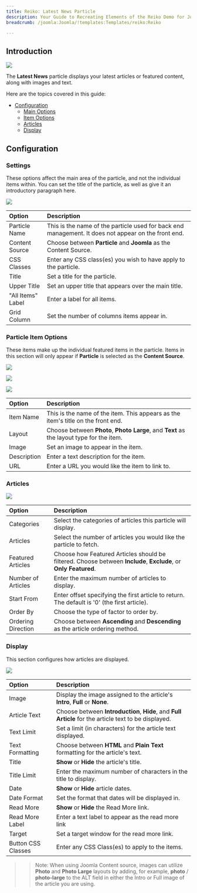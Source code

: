 ```yaml
---
title: Reiko: Latest News Particle
description: Your Guide to Recreating Elements of the Reiko Demo for Joomla
breadcrumb: /joomla:Joomla/!templates:Templates/reiko:Reiko

---
```


## Introduction

![](assets/particle_latestnews1.png)

The **Latest News** particle displays your latest articles or featured content, along with images and text.

Here are the topics covered in this guide:

* [Configuration](#configuration)
    - [Main Options](#settings)
    - [Item Options](#particle-item-options)
    - [Articles](#articles)
    - [Display](#display)

## Configuration

### Settings 

These options affect the main area of the particle, and not the individual items within. You can set the title of the particle, as well as give it an introductory paragraph here.

![](assets/particle_latestnews2.png)

| Option            | Description                                                                                         |
| :-----            | :-----                                                                                              |
| Particle Name     | This is the name of the particle used for back end management. It does not appear on the front end. |
| Content Source    | Choose between **Particle** and **Joomla** as the Content Source.                                   |
| CSS Classes       | Enter any CSS class(es) you wish to have apply to the particle.                                     |
| Title             | Set a title for the particle.                                                                       |
| Upper Title       | Set an upper title that appears over the main title.                                                |
| "All Items" Label | Enter a label for all items.                                                                        |
| Grid Column       | Set the number of columns items appear in.                                                          |

### Particle Item Options

These items make up the individual featured items in the particle. Items in this section will only appear if **Particle** is selected as the **Content Source**.

![](assets/particle_latestnews3.png)

![](assets/particle_latestnews4.png)

![](assets/particle_latestnews5.png)

| Option      | Description                                                                              |
| :-----      | :-----                                                                                   |
| Item Name   | This is the name of the item. This appears as the item's title on the front end.         |
| Layout      | Choose between **Photo**, **Photo Large**, and **Text** as the layout type for the item. |
| Image       | Set an image to appear in the item.                                                      |
| Description | Enter a text description for the item.                                                   |
| URL         | Enter a URL you would like the item to link to.                                          |

### Articles

![](assets/particle_latestnews6.png)

| Option             | Description                                                                                                     |
| :-----             | :-----                                                                                                          |
| Categories         | Select the categories of articles this particle will display.                                                   |
| Articles           | Select the number of articles you would like the particle to fetch.                                             |
| Featured Articles  | Choose how Featured Articles should be filtered. Choose between **Include**, **Exclude**, or **Only Featured**. |
| Number of Articles | Enter the maximum number of articles to display.                                                                |
| Start From         | Enter offset specifying the first article to return. The default is '0' (the first article).                    |
| Order By           | Choose the type of factor to order by.                                                                          |
| Ordering Direction | Choose between **Ascending** and **Descending** as the article ordering method.                                 |

### Display

This section configures how articles are displayed.

![](assets/particle_latestnews7.png)

| Option             | Description                                                                                           |
| :-----             | :-----                                                                                                |
| Image              | Display the image assigned to the article's **Intro**, **Full** or **None**.                          |
| Article Text       | Choose between **Introduction**, **Hide**, and **Full Article** for the article text to be displayed. |
| Text Limit         | Set a limit (in characters) for the article text displayed.                                           |
| Text Formatting    | Choose between **HTML** and **Plain Text** formatting for the article's text.                         |
| Title              | **Show** or **Hide** the article's title.                                                             |
| Title Limit        | Enter the maximum number of characters in the title to display.                                       |
| Date               | **Show** or **Hide** article dates.                                                                   |
| Date Format        | Set the format that dates will be displayed in.                                                       |
| Read More          | **Show** or **Hide** the Read More link.                                                              |
| Read More Label    | Enter a text label to appear as the read more link                                                    |
| Target             | Set a target window for the read more link.                                                           |
| Button CSS Classes | Enter any CSS Class(es) to apply to the items.                                                        |

>> Note: When using Joomla Content source, images can utilize **Photo** and **Photo Large** layouts by adding, for example, **photo** / **photo-large** to the ALT field in either the Intro or Full image of the article you are using.
